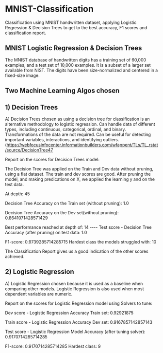 # MNIST-Classification
Classification using MNIST handwritten dataset, applying Logistic Regression &amp; Decision Trees to get to the best accuracy, F1 scores and classification report.

## MNIST Logistic Regression & Decision Trees
The MNIST database of handwritten digits has a training set of 60,000 examples, and a test set of 10,000 examples. It is a subset of a larger set available from NIST. The digits have been size-normalized and centered in a fixed-size image.

## Two Machine Learning Algos chosen

## 1) Decision Trees

A) Decision Trees chosen as using a decision tree for classification is an alternative methodology to logistic regression. Can handle data of different types, including continuous, categorical, ordinal, and binary. Transformations of the data are not required. Can be useful for detecting important variables, interactions, and identifying outliers. (https://webfocusinfocenter.informationbuilders.com/wfappent/TLs/TL_rstat/source/DecisionTree47

Report on the scores for Decision Trees model:

The Decision Tree was applied on the Train and Dev data without pruning, using a flat dataset. The train and dev scores are good. After pruning the model, and making predications on X, we applied the learning y and on the test data.

At depth: 45

Decision Tree Accuracy on the Train set (without pruning): 1.0

Decision Tree Accuracy on the Dev set(without pruning): 0.8641071428571429

Best performance reached at depth of: 14 ---- Test score - Decision Tree Accuracy (after pruning) on test data: 1.0

F1-score: 0.9739285714285715 Hardest class the models struggled with: 10

The Classification Report gives us a good indication of the other scores achieved.


## 2) Logistic Regression

A) Logistic Regression chosen because it is used as a baseline when comparing other models. Logistic Regression is also used when most dependent variables are numeric.

Report on the scores for Logistic Regression model using Solvers to tune:

Dev score - Logistic Regression Accuracy Train set: 0.92921875

Train score - Logistic Regression Accuracy Dev set: 0.9167857142857143

Test score - Logistic Regression Model Accuracy (after tuning solver): 0.9170714285714285

F1-score: 0.9170714285714285 Hardest class: 9 
